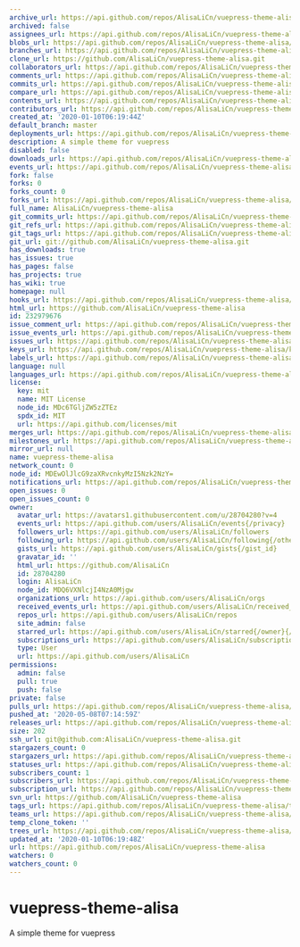```yaml
---
archive_url: https://api.github.com/repos/AlisaLiCn/vuepress-theme-alisa/{archive_format}{/ref}
archived: false
assignees_url: https://api.github.com/repos/AlisaLiCn/vuepress-theme-alisa/assignees{/user}
blobs_url: https://api.github.com/repos/AlisaLiCn/vuepress-theme-alisa/git/blobs{/sha}
branches_url: https://api.github.com/repos/AlisaLiCn/vuepress-theme-alisa/branches{/branch}
clone_url: https://github.com/AlisaLiCn/vuepress-theme-alisa.git
collaborators_url: https://api.github.com/repos/AlisaLiCn/vuepress-theme-alisa/collaborators{/collaborator}
comments_url: https://api.github.com/repos/AlisaLiCn/vuepress-theme-alisa/comments{/number}
commits_url: https://api.github.com/repos/AlisaLiCn/vuepress-theme-alisa/commits{/sha}
compare_url: https://api.github.com/repos/AlisaLiCn/vuepress-theme-alisa/compare/{base}...{head}
contents_url: https://api.github.com/repos/AlisaLiCn/vuepress-theme-alisa/contents/{+path}
contributors_url: https://api.github.com/repos/AlisaLiCn/vuepress-theme-alisa/contributors
created_at: '2020-01-10T06:19:44Z'
default_branch: master
deployments_url: https://api.github.com/repos/AlisaLiCn/vuepress-theme-alisa/deployments
description: A simple theme for vuepress
disabled: false
downloads_url: https://api.github.com/repos/AlisaLiCn/vuepress-theme-alisa/downloads
events_url: https://api.github.com/repos/AlisaLiCn/vuepress-theme-alisa/events
fork: false
forks: 0
forks_count: 0
forks_url: https://api.github.com/repos/AlisaLiCn/vuepress-theme-alisa/forks
full_name: AlisaLiCn/vuepress-theme-alisa
git_commits_url: https://api.github.com/repos/AlisaLiCn/vuepress-theme-alisa/git/commits{/sha}
git_refs_url: https://api.github.com/repos/AlisaLiCn/vuepress-theme-alisa/git/refs{/sha}
git_tags_url: https://api.github.com/repos/AlisaLiCn/vuepress-theme-alisa/git/tags{/sha}
git_url: git://github.com/AlisaLiCn/vuepress-theme-alisa.git
has_downloads: true
has_issues: true
has_pages: false
has_projects: true
has_wiki: true
homepage: null
hooks_url: https://api.github.com/repos/AlisaLiCn/vuepress-theme-alisa/hooks
html_url: https://github.com/AlisaLiCn/vuepress-theme-alisa
id: 232979676
issue_comment_url: https://api.github.com/repos/AlisaLiCn/vuepress-theme-alisa/issues/comments{/number}
issue_events_url: https://api.github.com/repos/AlisaLiCn/vuepress-theme-alisa/issues/events{/number}
issues_url: https://api.github.com/repos/AlisaLiCn/vuepress-theme-alisa/issues{/number}
keys_url: https://api.github.com/repos/AlisaLiCn/vuepress-theme-alisa/keys{/key_id}
labels_url: https://api.github.com/repos/AlisaLiCn/vuepress-theme-alisa/labels{/name}
language: null
languages_url: https://api.github.com/repos/AlisaLiCn/vuepress-theme-alisa/languages
license:
  key: mit
  name: MIT License
  node_id: MDc6TGljZW5zZTEz
  spdx_id: MIT
  url: https://api.github.com/licenses/mit
merges_url: https://api.github.com/repos/AlisaLiCn/vuepress-theme-alisa/merges
milestones_url: https://api.github.com/repos/AlisaLiCn/vuepress-theme-alisa/milestones{/number}
mirror_url: null
name: vuepress-theme-alisa
network_count: 0
node_id: MDEwOlJlcG9zaXRvcnkyMzI5Nzk2NzY=
notifications_url: https://api.github.com/repos/AlisaLiCn/vuepress-theme-alisa/notifications{?since,all,participating}
open_issues: 0
open_issues_count: 0
owner:
  avatar_url: https://avatars1.githubusercontent.com/u/28704280?v=4
  events_url: https://api.github.com/users/AlisaLiCn/events{/privacy}
  followers_url: https://api.github.com/users/AlisaLiCn/followers
  following_url: https://api.github.com/users/AlisaLiCn/following{/other_user}
  gists_url: https://api.github.com/users/AlisaLiCn/gists{/gist_id}
  gravatar_id: ''
  html_url: https://github.com/AlisaLiCn
  id: 28704280
  login: AlisaLiCn
  node_id: MDQ6VXNlcjI4NzA0Mjgw
  organizations_url: https://api.github.com/users/AlisaLiCn/orgs
  received_events_url: https://api.github.com/users/AlisaLiCn/received_events
  repos_url: https://api.github.com/users/AlisaLiCn/repos
  site_admin: false
  starred_url: https://api.github.com/users/AlisaLiCn/starred{/owner}{/repo}
  subscriptions_url: https://api.github.com/users/AlisaLiCn/subscriptions
  type: User
  url: https://api.github.com/users/AlisaLiCn
permissions:
  admin: false
  pull: true
  push: false
private: false
pulls_url: https://api.github.com/repos/AlisaLiCn/vuepress-theme-alisa/pulls{/number}
pushed_at: '2020-05-08T07:14:59Z'
releases_url: https://api.github.com/repos/AlisaLiCn/vuepress-theme-alisa/releases{/id}
size: 202
ssh_url: git@github.com:AlisaLiCn/vuepress-theme-alisa.git
stargazers_count: 0
stargazers_url: https://api.github.com/repos/AlisaLiCn/vuepress-theme-alisa/stargazers
statuses_url: https://api.github.com/repos/AlisaLiCn/vuepress-theme-alisa/statuses/{sha}
subscribers_count: 1
subscribers_url: https://api.github.com/repos/AlisaLiCn/vuepress-theme-alisa/subscribers
subscription_url: https://api.github.com/repos/AlisaLiCn/vuepress-theme-alisa/subscription
svn_url: https://github.com/AlisaLiCn/vuepress-theme-alisa
tags_url: https://api.github.com/repos/AlisaLiCn/vuepress-theme-alisa/tags
teams_url: https://api.github.com/repos/AlisaLiCn/vuepress-theme-alisa/teams
temp_clone_token: ''
trees_url: https://api.github.com/repos/AlisaLiCn/vuepress-theme-alisa/git/trees{/sha}
updated_at: '2020-01-10T06:19:48Z'
url: https://api.github.com/repos/AlisaLiCn/vuepress-theme-alisa
watchers: 0
watchers_count: 0
---
```


# vuepress-theme-alisa
A simple theme for vuepress
